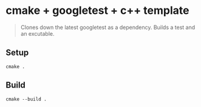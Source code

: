 # cmake + googletest + c++ template

> Clones down the latest googletest as a dependency. Builds a test and an excutable.

## Setup

`cmake .`

## Build

`cmake --build .`

